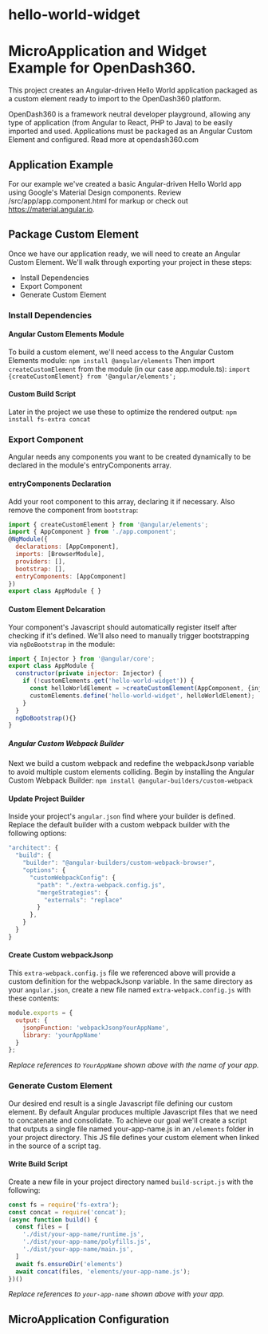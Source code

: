 # hello-world-widget
MicroApplication and Widget Example for OpenDash360.
=======

This project creates an Angular-driven Hello World application packaged as a custom element ready to import to the OpenDash360 platform.

OpenDash360 is a framework neutral developer playground, allowing any type of application (from Angular to React, PHP to Java) to be easily imported and used. Applications must be packaged as an Angular Custom Element and configured. Read more at opendash360.com

## Application Example
For our example we've created a basic Angular-driven Hello World app using Google's Material Design components. Review /src/app/app.component.html for markup or check out https://material.angular.io.

## Package Custom Element
Once we have our application ready, we will need to create an Angular Custom Element. We'll walk through exporting your project in these steps:
* Install Dependencies
* Export Component
* Generate Custom Element

### Install Dependencies
#### Angular Custom Elements Module
To build a custom element, we'll need access to the Angular Custom Elements module:
`npm install @angular/elements`
Then import `createCustomElement` from the module (in our case app.module.ts):
`import {createCustomElement} from '@angular/elements';`
#### Custom Build Script
Later in the project we use these to optimize the rendered output:
`npm install fs-extra concat`

### Export Component
Angular needs any components you want to be created dynamically to be declared in the module's entryComponents array.

#### entryComponents Declaration
Add your root component to this array, declaring it if necessary. Also remove the component from `bootstrap`:
```javascript
import { createCustomElement } from '@angular/elements';
import { AppComponent } from './app.component';
@NgModule({
  declarations: [AppComponent],
  imports: [BrowserModule],
  providers: [],
  bootstrap: [],
  entryComponents: [AppComponent]
})
export class AppModule { }
```

#### Custom Element Delcaration
Your component's Javascript should automatically register itself after checking if it's defined. We'll also need to manually trigger bootstrapping via `ngDoBootstrap` in the module:
```javascript
import { Injector } from '@angular/core';
export class AppModule {
  constructor(private injector: Injector) {
    if (!customElements.get('hello-world-widget')) {
      const helloWorldElement = >createCustomElement(AppComponent, {injector});
      customElements.define('hello-world-widget', helloWorldElement);
    }
  }
  ngDoBootstrap(){}
}
```

##### Angular Custom Webpack Builder
Next we build a custom webpack and redefine the webpackJsonp variable to avoid multiple custom elements colliding. Begin by installing the Angular Custom Webpack Builder:
`npm install @angular-builders/custom-webpack`

#### Update Project Builder
Inside your project's `angular.json` find where your builder is defined. Replace the default builder with a custom webpack builder with the following options:
```javascript
"architect": {
  "build": {
    "builder": "@angular-builders/custom-webpack-browser",
    "options": {
      "customWebpackConfig": {
        "path": "./extra-webpack.config.js",
        "mergeStrategies": {
          "externals": "replace"
        }
      },
    }
  }
}
```

#### Create Custom webpackJsonp
This `extra-webpack.config.js` file we referenced above will provide a custom definition for the webpackJsonp variable. In the same directory as your `angular.json`, create a new file named `extra-webpack.config.js` with these contents:
```javascript
module.exports = {
  output: {
    jsonpFunction: 'webpackJsonpYourAppName',
    library: 'yourAppName'
  }
};
```
*Replace references to `YourAppName` shown above with the name of your app.*

### Generate Custom Element
Our desired end result is a single Javascript file defining our custom element. By default Angular produces multiple Javascript files that we need to concatenate and consolidate. To achieve our goal we'll create a script that outputs a single file named your-app-name.js in an `/elements` folder in your project directory. This JS file defines your custom element when linked in the source of a script tag.

#### Write Build Script
Create a new file in your project directory named `build-script.js` with the following:
```javascript
const fs = require('fs-extra');
const concat = require('concat');
(async function build() {
  const files = [
    './dist/your-app-name/runtime.js',
    './dist/your-app-name/polyfills.js',
    './dist/your-app-name/main.js',
  ]
  await fs.ensureDir('elements')
  await concat(files, 'elements/your-app-name.js');
})()
```
*Replace references to `your-app-name` shown above with your app.*




## MicroApplication Configuration
